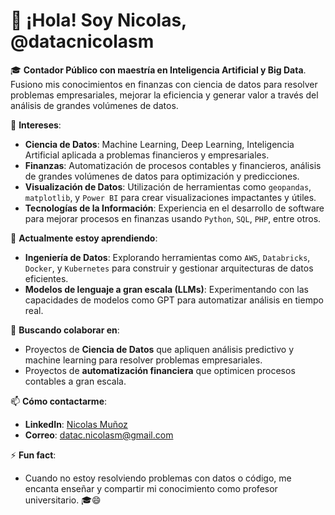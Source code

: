 # 👋 ¡Hola! Soy Nicolas, @datacnicolasm

🎓 **Contador Público con maestría en Inteligencia Artificial y Big Data**. Fusiono mis conocimientos en finanzas con ciencia de datos para resolver problemas empresariales, mejorar la eficiencia y generar valor a través del análisis de grandes volúmenes de datos.

👀 **Intereses**:
- **Ciencia de Datos**: Machine Learning, Deep Learning, Inteligencia Artificial aplicada a problemas financieros y empresariales.
- **Finanzas**: Automatización de procesos contables y financieros, análisis de grandes volúmenes de datos para optimización y predicciones.
- **Visualización de Datos**: Utilización de herramientas como `geopandas`, `matplotlib`, y `Power BI` para crear visualizaciones impactantes y útiles.
- **Tecnologías de la Información**: Experiencia en el desarrollo de software para mejorar procesos en finanzas usando `Python`, `SQL`, `PHP`, entre otros.

🌱 **Actualmente estoy aprendiendo**:
- **Ingeniería de Datos**: Explorando herramientas como `AWS`, `Databricks`, `Docker`, y `Kubernetes` para construir y gestionar arquitecturas de datos eficientes.
- **Modelos de lenguaje a gran escala (LLMs)**: Experimentando con las capacidades de modelos como GPT para automatizar análisis en tiempo real.

💞️ **Buscando colaborar en**:
- Proyectos de **Ciencia de Datos** que apliquen análisis predictivo y machine learning para resolver problemas empresariales.
- Proyectos de **automatización financiera** que optimicen procesos contables a gran escala.

📫 **Cómo contactarme**:
- **LinkedIn**: [Nicolas Muñoz](https://www.linkedin.com/in/a-nicolas-munoz-alvarez/)
- **Correo**: datac.nicolasm@gmail.com

⚡ **Fun fact**:
- Cuando no estoy resolviendo problemas con datos o código, me encanta enseñar y compartir mi conocimiento como profesor universitario. 🎓😄
